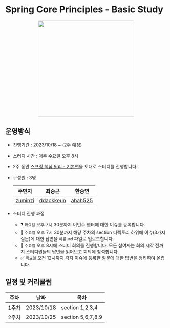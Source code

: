 # Spring Core Principles - Basic Study

<div align="center">
  <img src="https://github.com/WeeklyStudy/spring/assets/63441091/28a07b8f-dd0c-4921-8809-db2e6a93214a" width="300">
</div>



## 운영방식
- 진행기간 : 2023/10/18 ~ (2주 예정)
- 스터디 시간 : 매주 수요일 오후 8시
- 2주 동안 [스프링 핵심 원리 - 기본편](https://www.inflearn.com/course/%EC%8A%A4%ED%94%84%EB%A7%81-%ED%95%B5%EC%8B%AC-%EC%9B%90%EB%A6%AC-%EA%B8%B0%EB%B3%B8%ED%8E%B8#curriculum)을 토대로 스터디를 진행합니다.
- 구성원 : 3명
  
  |주민지|최승근|한승연|
  |----|-----|----|
  |[zuminzi](https://github.com/zuminzi)|[ddackkeun](https://github.com/ddackkeun)|[ahah525](https://github.com/ahah525)|
-  스터디 진행 과정
   - ❓ `화요일` 오후 7시 30분까지 이번주 챕터에 대한 이슈를 등록합니다.
   - 📝 `수요일` 오후 7시 30분까지 해당 주차의 section 디렉토리 하위에 이슈(3가지 질문)에 대한 답변을 `이름.md` 파일로 업로드합니다.
   - 🧐 `수요일` 오후 8시에 스터디 회의를 진행합니다. 모든 참여자는 회의 시작 전까지 스터디원들의 답변을 읽어보고 회의에 참석합니다.
   - ✅ `목요일` 오전 12시까지 각자 이슈에 등록한 질문에 대한 답변을 정리하여 올립니다.
## 일정 및 커리큘럼
|주차| 날짜 | 목차 |
|---|-----|-----|
|1주차| 2023/10/18|section 1,2,3,4|
|2주차| 2023/10/25|section 5,6,7,8,9|

